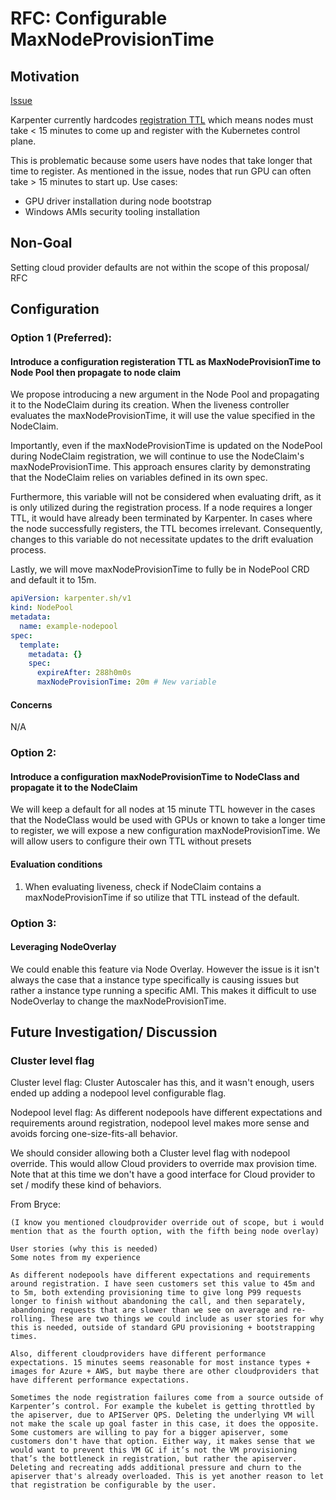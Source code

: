 # RFC: Configurable MaxNodeProvisionTime

## Motivation

[Issue](https://github.com/kubernetes-sigs/karpenter/issues/357)

Karpenter currently hardcodes [registration TTL](https://github.com/kubernetes-sigs/karpenter/blob/main/pkg/controllers/nodeclaim/lifecycle/liveness.go#L44) which means nodes must take < 15 minutes to come up and register with the Kubernetes control plane.

This is problematic because some users have nodes that take longer that time to register. As mentioned in the issue, nodes that run GPU can often take > 15 minutes to start up. 
Use cases:
- GPU driver installation during node bootstrap
- Windows AMIs security tooling installation


## Non-Goal
Setting cloud provider defaults are not within the scope of this proposal/ RFC

## Configuration

### Option 1 (Preferred):
#### Introduce a configuration registeration TTL as MaxNodeProvisionTime to Node Pool then propagate to node claim

We propose introducing a new argument in the Node Pool and propagating it to the NodeClaim during its creation. When the liveness controller evaluates the maxNodeProvisionTime, it will use the value specified in the NodeClaim.

Importantly, even if the maxNodeProvisionTime is updated on the NodePool during NodeClaim registration, we will continue to use the NodeClaim's maxNodeProvisionTime. This approach ensures clarity by demonstrating that the NodeClaim relies on variables defined in its own spec.

Furthermore, this variable will not be considered when evaluating drift, as it is only utilized during the registration process. If a node requires a longer TTL, it would have already been terminated by Karpenter. In cases where the node successfully registers, the TTL becomes irrelevant. Consequently, changes to this variable do not necessitate updates to the drift evaluation process.

Lastly, we will move maxNodeProvisionTime to fully be in NodePool CRD and default it to 15m.

```yaml
apiVersion: karpenter.sh/v1
kind: NodePool
metadata:
  name: example-nodepool
spec:
  template:
    metadata: {}
    spec:
      expireAfter: 288h0m0s
      maxNodeProvisionTime: 20m # New variable
```

#### Concerns

N/A

### Option 2:
#### Introduce a configuration maxNodeProvisionTime to NodeClass and propagate it to the NodeClaim

We will keep a default for all nodes at 15 minute TTL however in the cases that the NodeClass would be used with GPUs or known to take a longer time to register, we will expose a new configuration maxNodeProvisionTime. We will allow users to configure their own TTL without presets

#### Evaluation conditions 

1. When evaluating liveness, check if NodeClaim contains a maxNodeProvisionTime if so utilize that TTL instead of the default.

### Option 3:
#### Leveraging NodeOverlay 

We could enable this feature via Node Overlay. However the issue is it isn't always the case that a instance type specifically is causing issues but rather a instance type running a specific AMI. This makes it difficult to use NodeOverlay to change the maxNodeProvisionTime. 

## Future Investigation/ Discussion 
### Cluster level flag

Cluster level flag: Cluster Autoscaler has this, and it wasn't enough, users ended up adding a nodepool level configurable flag.

Nodepool level flag: As different nodepools have different expectations and requirements around registration, nodepool level makes more sense and avoids forcing one-size-fits-all behavior.

We should consider allowing both a Cluster level flag with nodepool override. This would allow Cloud providers to override max provision time. Note that at this time we don't have a good interface for Cloud provider to set / modify these kind of behaviors.

From Bryce:
```
(I know you mentioned cloudprovider override out of scope, but i would mention that as the fourth option, with the fifth being node overlay)

User stories (why this is needed)
Some notes from my experience

As different nodepools have different expectations and requirements around registration. I have seen customers set this value to 45m and to 5m, both extending provisioning time to give long P99 requests longer to finish without abandoning the call, and then separately, abandoning requests that are slower than we see on average and re-rolling. These are two things we could include as user stories for why this is needed, outside of standard GPU provisioning + bootstrapping times.

Also, different cloudproviders have different performance expectations. 15 minutes seems reasonable for most instance types + images for Azure + AWS, but maybe there are other cloudproviders that have different performance expectations.

Sometimes the node registration failures come from a source outside of Karpenter’s control. For example the kubelet is getting throttled by the apiserver, due to APIServer QPS. Deleting the underlying VM will not make the scale up goal faster in this case, it does the opposite. Some customers are willing to pay for a bigger apiserver, some customers don't have that option. Either way, it makes sense that we would want to prevent this VM GC if it’s not the VM provisioning that’s the bottleneck in registration, but rather the apiserver. Deleting and recreating adds additional pressure and churn to the apiserver that's already overloaded. This is yet another reason to let that registration be configurable by the user.
```
